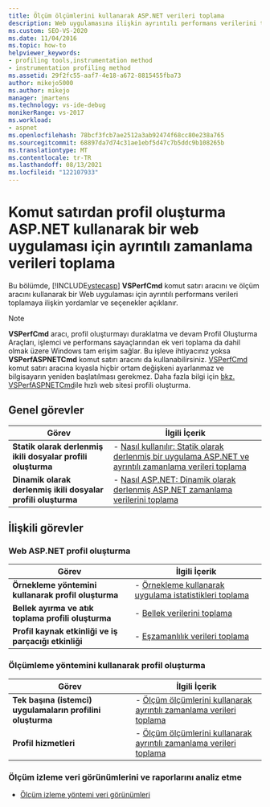 ```yaml
---
title: Ölçüm ölçümlerini kullanarak ASP.NET verileri toplama
description: Web uygulamasına ilişkin ayrıntılı performans verilerini toplamak için VSPerfCmd'ASP.NET öğrenin. İşlevselliğe tam Profil Oluşturma Araçları sağlar.
ms.custom: SEO-VS-2020
ms.date: 11/04/2016
ms.topic: how-to
helpviewer_keywords:
- profiling tools,instrumentation method
- instrumentation profiling method
ms.assetid: 29f2fc55-aaf7-4e18-a672-8815455fba73
author: mikejo5000
ms.author: mikejo
manager: jmartens
ms.technology: vs-ide-debug
monikerRange: vs-2017
ms.workload:
- aspnet
ms.openlocfilehash: 78bcf3fcb7ae2512a3ab92474f68cc80e238a765
ms.sourcegitcommit: 68897da7d74c31ae1ebf5d47c7b5ddc9b108265b
ms.translationtype: MT
ms.contentlocale: tr-TR
ms.lasthandoff: 08/13/2021
ms.locfileid: "122107933"
---
```

# <a name="collect-detailed-timing-data-for-an-aspnet-web-application-using-the-profiler-instrumentation-method-from-the-command-line"></a>Komut satırdan profil oluşturma ASP.NET kullanarak bir web uygulaması için ayrıntılı zamanlama verileri toplama
Bu bölümde, [!INCLUDE[vstecasp](../code-quality/includes/vstecasp_md.md)] **VSPerfCmd** komut satırı aracını ve ölçüm aracını kullanarak bir Web uygulaması için ayrıntılı performans verileri toplamaya ilişkin yordamlar ve seçenekler açıklanır.

> [!NOTE]
> **VSPerfCmd** aracı, profil oluşturmayı duraklatma ve devam Profil Oluşturma Araçları, işlemci ve performans sayaçlarından ek veri toplama da dahil olmak üzere Windows tam erişim sağlar. Bu işleve ihtiyacınız yoksa  **VSPerfASPNETCmd** komut satırı aracını da kullanabilirsiniz. [VSPerfCmd](../profiling/vsperfcmd.md) komut satırı aracına kıyasla hiçbir ortam değişkeni ayarlanmaz ve bilgisayarın yeniden başlatılması gerekmez. Daha fazla bilgi için [bkz. VSPerfASPNETCmd](../profiling/rapid-web-site-profiling-with-vsperfaspnetcmd.md)ile hızlı web sitesi profili oluşturma.

## <a name="common-tasks"></a>Genel görevler

|Görev|İlgili İçerik|
|----------|---------------------|
|**Statik olarak derlenmiş ikili dosyalar profili oluşturma**|-   [Nasıl kullanılır: Statik olarak derlenmiş bir uygulama ASP.NET ve ayrıntılı zamanlama verileri toplama](../profiling/how-to-instrument-statically-compiled-aspnet-and-collect-detailed-timing-data.md)|
|**Dinamik olarak derlenmiş ikili dosyalar profili oluşturma**|-   [Nasıl ASP.NET: Dinamik olarak derlenmiş ASP.NET zamanlama verilerini toplama](../profiling/how-to-instrument-a-dynamically-compiled-aspnet-app-and-collect-timing-data.md)|

## <a name="related-tasks"></a>İlişkili görevler

### <a name="profile-aspnet-web-applications"></a>Web ASP.NET profil oluşturma

|Görev|İlgili İçerik|
|----------|---------------------|
|**Örnekleme yöntemini kullanarak profil oluşturma**|-   [Örnekleme kullanarak uygulama istatistikleri toplama](../profiling/collecting-application-statistics-for-aspnet-using-the-profiler-sampling-method.md)|
|**Bellek ayırma ve atık toplama profili oluşturma**|-   [Bellek verilerini toplama](../profiling/collecting-memory-data-from-an-aspnet-web-application.md)|
|**Profil kaynak etkinliği ve iş parçacığı etkinliği**|-   [Eşzamanlılık verileri toplama](../profiling/collecting-concurrency-data-for-an-aspnet-web-application.md)|

### <a name="profile-by-using-the-instrumentation-method"></a>Ölçümleme yöntemini kullanarak profil oluşturma

|Görev|İlgili İçerik|
|----------|---------------------|
|**Tek başına (istemci) uygulamaların profilini oluşturma**|-   [Ölçüm ölçümlerini kullanarak ayrıntılı zamanlama verileri toplama](../profiling/collecting-detailed-timing-data-for-a-stand-alone-application.md)|
|**Profil hizmetleri**|-   [Ölçüm ölçümlerini kullanarak ayrıntılı zamanlama verileri toplama](../profiling/collecting-detailed-timing-data-for-services-by-using-the-instrumentation-method.md)|

### <a name="analyze-instrumentation-data-views-and-reports"></a>Ölçüm izleme veri görünümlerini ve raporlarını analiz etme
- [Ölçüm izleme yöntemi veri görünümleri](../profiling/instrumentation-method-data-views.md)
